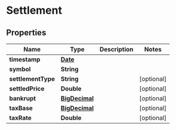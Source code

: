 
# Settlement

## Properties
Name | Type | Description | Notes
------------ | ------------- | ------------- | -------------
**timestamp** | [**Date**](Date.md) |  | 
**symbol** | **String** |  | 
**settlementType** | **String** |  |  [optional]
**settledPrice** | **Double** |  |  [optional]
**bankrupt** | [**BigDecimal**](BigDecimal.md) |  |  [optional]
**taxBase** | [**BigDecimal**](BigDecimal.md) |  |  [optional]
**taxRate** | **Double** |  |  [optional]



